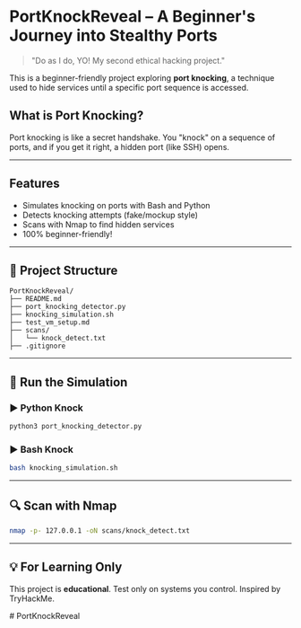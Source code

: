 #  PortKnockReveal – A Beginner's Journey into Stealthy Ports

> "Do as I do, YO! My second ethical hacking project."

This is a beginner-friendly project exploring **port knocking**, a technique used to hide services until a specific port sequence is accessed.



##  What is Port Knocking?

Port knocking is like a secret handshake. You "knock" on a sequence of ports, and if you get it right, a hidden port (like SSH) opens.

---



##  Features

-  Simulates knocking on ports with Bash and Python
-  Detects knocking attempts (fake/mockup style)
-  Scans with Nmap to find hidden services
-  100% beginner-friendly!

---



## 📁 Project Structure

```
PortKnockReveal/
├── README.md
├── port_knocking_detector.py
├── knocking_simulation.sh
├── test_vm_setup.md
├── scans/
│   └── knock_detect.txt
├── .gitignore
```

---

## 🧪 Run the Simulation

### ▶️ Python Knock

```bash
python3 port_knocking_detector.py
```

### ▶️ Bash Knock

```bash
bash knocking_simulation.sh
```

---

## 🔍 Scan with Nmap

```bash
nmap -p- 127.0.0.1 -oN scans/knock_detect.txt
```

---

## 💡 For Learning Only

This project is **educational**. Test only on systems you control. Inspired by TryHackMe.

#   P o r t K n o c k R e v e a l 
 
 
